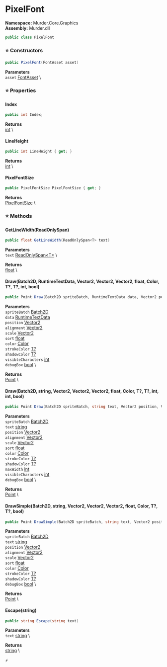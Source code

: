 # PixelFont

**Namespace:** Murder.Core.Graphics \
**Assembly:** Murder.dll

```csharp
public class PixelFont
```

### ⭐ Constructors
```csharp
public PixelFont(FontAsset asset)
```

**Parameters** \
`asset` [FontAsset](../../../Murder/Assets/Graphics/FontAsset.html) \

### ⭐ Properties
#### Index
```csharp
public int Index;
```

**Returns** \
[int](https://learn.microsoft.com/en-us/dotnet/api/System.Int32?view=net-7.0) \
#### LineHeight
```csharp
public int LineHeight { get; }
```

**Returns** \
[int](https://learn.microsoft.com/en-us/dotnet/api/System.Int32?view=net-7.0) \
#### PixelFontSize
```csharp
public PixelFontSize PixelFontSize { get; }
```

**Returns** \
[PixelFontSize](../../../Murder/Core/Graphics/PixelFontSize.html) \
### ⭐ Methods
#### GetLineWidth(ReadOnlySpan<T>)
```csharp
public float GetLineWidth(ReadOnlySpan<T> text)
```

**Parameters** \
`text` [ReadOnlySpan\<T\>](https://learn.microsoft.com/en-us/dotnet/api/System.ReadOnlySpan-1?view=net-7.0) \

**Returns** \
[float](https://learn.microsoft.com/en-us/dotnet/api/System.Single?view=net-7.0) \

#### Draw(Batch2D, RuntimeTextData, Vector2, Vector2, Vector2, float, Color, T?, T?, int, bool)
```csharp
public Point Draw(Batch2D spriteBatch, RuntimeTextData data, Vector2 position, Vector2 alignment, Vector2 scale, float sort, Color color, T? strokeColor, T? shadowColor, int visibleCharacters, bool debugBox)
```

**Parameters** \
`spriteBatch` [Batch2D](../../../Murder/Core/Graphics/Batch2D.html) \
`data` [RuntimeTextData](../../../Murder/Core/Graphics/RuntimeTextData.html) \
`position` [Vector2](https://learn.microsoft.com/en-us/dotnet/api/System.Numerics.Vector2?view=net-7.0) \
`alignment` [Vector2](https://learn.microsoft.com/en-us/dotnet/api/System.Numerics.Vector2?view=net-7.0) \
`scale` [Vector2](https://learn.microsoft.com/en-us/dotnet/api/System.Numerics.Vector2?view=net-7.0) \
`sort` [float](https://learn.microsoft.com/en-us/dotnet/api/System.Single?view=net-7.0) \
`color` [Color](../../../Murder/Core/Graphics/Color.html) \
`strokeColor` [T?](https://learn.microsoft.com/en-us/dotnet/api/System.Nullable-1?view=net-7.0) \
`shadowColor` [T?](https://learn.microsoft.com/en-us/dotnet/api/System.Nullable-1?view=net-7.0) \
`visibleCharacters` [int](https://learn.microsoft.com/en-us/dotnet/api/System.Int32?view=net-7.0) \
`debugBox` [bool](https://learn.microsoft.com/en-us/dotnet/api/System.Boolean?view=net-7.0) \

**Returns** \
[Point](../../../Murder/Core/Geometry/Point.html) \

#### Draw(Batch2D, string, Vector2, Vector2, Vector2, float, Color, T?, T?, int, int, bool)
```csharp
public Point Draw(Batch2D spriteBatch, string text, Vector2 position, Vector2 alignment, Vector2 scale, float sort, Color color, T? strokeColor, T? shadowColor, int maxWidth, int visibleCharacters, bool debugBox)
```

**Parameters** \
`spriteBatch` [Batch2D](../../../Murder/Core/Graphics/Batch2D.html) \
`text` [string](https://learn.microsoft.com/en-us/dotnet/api/System.String?view=net-7.0) \
`position` [Vector2](https://learn.microsoft.com/en-us/dotnet/api/System.Numerics.Vector2?view=net-7.0) \
`alignment` [Vector2](https://learn.microsoft.com/en-us/dotnet/api/System.Numerics.Vector2?view=net-7.0) \
`scale` [Vector2](https://learn.microsoft.com/en-us/dotnet/api/System.Numerics.Vector2?view=net-7.0) \
`sort` [float](https://learn.microsoft.com/en-us/dotnet/api/System.Single?view=net-7.0) \
`color` [Color](../../../Murder/Core/Graphics/Color.html) \
`strokeColor` [T?](https://learn.microsoft.com/en-us/dotnet/api/System.Nullable-1?view=net-7.0) \
`shadowColor` [T?](https://learn.microsoft.com/en-us/dotnet/api/System.Nullable-1?view=net-7.0) \
`maxWidth` [int](https://learn.microsoft.com/en-us/dotnet/api/System.Int32?view=net-7.0) \
`visibleCharacters` [int](https://learn.microsoft.com/en-us/dotnet/api/System.Int32?view=net-7.0) \
`debugBox` [bool](https://learn.microsoft.com/en-us/dotnet/api/System.Boolean?view=net-7.0) \

**Returns** \
[Point](../../../Murder/Core/Geometry/Point.html) \

#### DrawSimple(Batch2D, string, Vector2, Vector2, Vector2, float, Color, T?, T?, bool)
```csharp
public Point DrawSimple(Batch2D spriteBatch, string text, Vector2 position, Vector2 alignment, Vector2 scale, float sort, Color color, T? strokeColor, T? shadowColor, bool debugBox)
```

**Parameters** \
`spriteBatch` [Batch2D](../../../Murder/Core/Graphics/Batch2D.html) \
`text` [string](https://learn.microsoft.com/en-us/dotnet/api/System.String?view=net-7.0) \
`position` [Vector2](https://learn.microsoft.com/en-us/dotnet/api/System.Numerics.Vector2?view=net-7.0) \
`alignment` [Vector2](https://learn.microsoft.com/en-us/dotnet/api/System.Numerics.Vector2?view=net-7.0) \
`scale` [Vector2](https://learn.microsoft.com/en-us/dotnet/api/System.Numerics.Vector2?view=net-7.0) \
`sort` [float](https://learn.microsoft.com/en-us/dotnet/api/System.Single?view=net-7.0) \
`color` [Color](../../../Murder/Core/Graphics/Color.html) \
`strokeColor` [T?](https://learn.microsoft.com/en-us/dotnet/api/System.Nullable-1?view=net-7.0) \
`shadowColor` [T?](https://learn.microsoft.com/en-us/dotnet/api/System.Nullable-1?view=net-7.0) \
`debugBox` [bool](https://learn.microsoft.com/en-us/dotnet/api/System.Boolean?view=net-7.0) \

**Returns** \
[Point](../../../Murder/Core/Geometry/Point.html) \

#### Escape(string)
```csharp
public string Escape(string text)
```

**Parameters** \
`text` [string](https://learn.microsoft.com/en-us/dotnet/api/System.String?view=net-7.0) \

**Returns** \
[string](https://learn.microsoft.com/en-us/dotnet/api/System.String?view=net-7.0) \



⚡